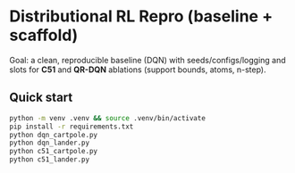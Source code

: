 # Distributional RL Repro (baseline + scaffold)

Goal: a clean, reproducible baseline (DQN) with seeds/configs/logging and slots for **C51** and **QR-DQN** ablations (support bounds, atoms, n-step).

## Quick start
```bash
python -m venv .venv && source .venv/bin/activate
pip install -r requirements.txt
python dqn_cartpole.py 
python dqn_lander.py
python c51_cartpole.py
python c51_lander.py
